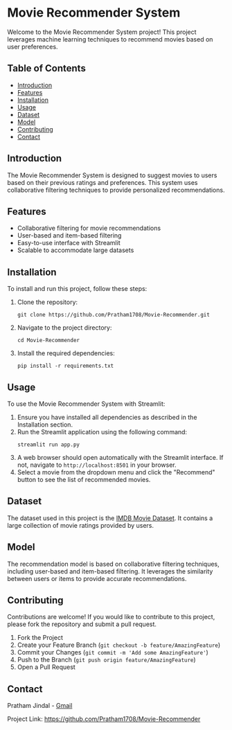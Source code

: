 <!DOCTYPE html>
<html lang="en">
<head>
    <meta charset="UTF-8">
    <meta name="viewport" content="width=device-width, initial-scale=1.0">
    <title>Movie Recommender System</title>
</head>
<body>

<h1>Movie Recommender System</h1>

<p>Welcome to the Movie Recommender System project! This project leverages machine learning techniques to recommend movies based on user preferences.</p>

<h2>Table of Contents</h2>
<ul>
    <li><a href="#introduction">Introduction</a></li>
    <li><a href="#features">Features</a></li>
    <li><a href="#installation">Installation</a></li>
    <li><a href="#usage">Usage</a></li>
    <li><a href="#dataset">Dataset</a></li>
    <li><a href="#model">Model</a></li>
    <li><a href="#contributing">Contributing</a></li>
    <li><a href="#contact">Contact</a></li>
</ul>

<h2 id="introduction">Introduction</h2>
<p>The Movie Recommender System is designed to suggest movies to users based on their previous ratings and preferences. This system uses collaborative filtering techniques to provide personalized recommendations.</p>

<h2 id="features">Features</h2>
<ul>
    <li>Collaborative filtering for movie recommendations</li>
    <li>User-based and item-based filtering</li>
    <li>Easy-to-use interface with Streamlit</li>
    <li>Scalable to accommodate large datasets</li>
</ul>

<h2 id="installation">Installation</h2>
<p>To install and run this project, follow these steps:</p>
<ol>
    <li>Clone the repository:
        <pre><code>git clone https://github.com/Pratham1708/Movie-Recommender.git</code></pre>
    </li>
    <li>Navigate to the project directory:
        <pre><code>cd Movie-Recommender</code></pre>
    </li>
    <li>Install the required dependencies:
        <pre><code>pip install -r requirements.txt</code></pre>
    </li>
</ol>

<h2 id="usage">Usage</h2>
<p>To use the Movie Recommender System with Streamlit:</p>
<ol>
    <li>Ensure you have installed all dependencies as described in the Installation section.</li>
    <li>Run the Streamlit application using the following command:
        <pre><code>streamlit run app.py</code></pre>
    </li>
    <li>A web browser should open automatically with the Streamlit interface. If not, navigate to <code>http://localhost:8501</code> in your browser.</li>
    <li>Select a movie from the dropdown menu and click the "Recommend" button to see the list of recommended movies.</li>
</ol>

<h2 id="dataset">Dataset</h2>
<p>The dataset used in this project is the <a href="https://github.com/Pratham1708/Movie-Recommender/blob/main/datasets/IMDB-Movie-Dataset(2023-1951).csv">IMDB Movie Dataset</a>. It contains a large collection of movie ratings provided by users.</p>

<h2 id="model">Model</h2>
<p>The recommendation model is based on collaborative filtering techniques, including user-based and item-based filtering. It leverages the similarity between users or items to provide accurate recommendations.</p>

<h2 id="contributing">Contributing</h2>
<p>Contributions are welcome! If you would like to contribute to this project, please fork the repository and submit a pull request.</p>
<ol>
    <li>Fork the Project</li>
    <li>Create your Feature Branch (<code>git checkout -b feature/AmazingFeature</code>)</li>
    <li>Commit your Changes (<code>git commit -m 'Add some AmazingFeature'</code>)</li>
    <li>Push to the Branch (<code>git push origin feature/AmazingFeature</code>)</li>
    <li>Open a Pull Request</li>
</ol>

<h2 id="contact">Contact</h2>
<p>Pratham Jindal - <a href="mailto:jindalpratham68@gmail.com">Gmail</a></p>
<p>Project Link: <a href="https://github.com/Pratham1708/Movie-Recommender">https://github.com/Pratham1708/Movie-Recommender</a></p>

</body>
</html>
